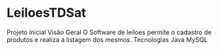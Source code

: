 # LeiloesTDSat
Projeto inicial
Visão Geral O Software de leiloes permite o cadastro de produtos e realiza a listagem dos mesmos.
Tecnologias Java MySQL
